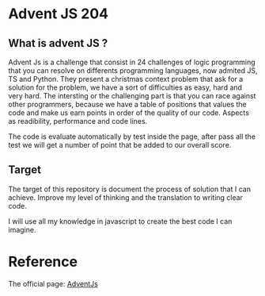 # Advent JS 204

## What is advent JS ?

Advent Js is a challenge that consist in 24 challenges of logic programming that you can resolve on differents programming languages, now admited JS, TS and Python. They present a christmas context problem that ask for a solution for the problem, we have a sort of difficulties as easy, hard and very hard. The intersting or the challenging part is that you can race against other programmers, because we have a table of positions that values the code and make us earn points in order of the quality of our code. Aspects as readibility, performance and code lines. 

The code is evaluate automatically by test inside the page, after pass all the test we will get a number of point that be added to our overall score.

## Target

The target of this repository is document the process of solution that I can achieve. Improve my level of thinking and the translation to writing clear code. 

I will use all my knowledge in javascript to create the best code I can imagine.

# Reference 
The official page:  [AdventJs](https://adventjs.dev/)
